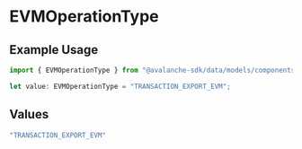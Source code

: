 # EVMOperationType

## Example Usage

```typescript
import { EVMOperationType } from "@avalanche-sdk/data/models/components";

let value: EVMOperationType = "TRANSACTION_EXPORT_EVM";
```

## Values

```typescript
"TRANSACTION_EXPORT_EVM"
```